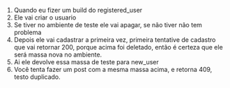 1. Quando eu fizer um build do registered_user
2. Ele vai criar o usuario
3. Se tiver no ambiente de teste ele vai apagar, se não tiver não tem problema
4. Depois ele vai cadastrar a primeira vez, primeira tentative de cadastro que vai retornar 200, porque acima foi deletado, então é certeza que ele será massa nova no ambiente.
5. Ai ele devolve essa massa de teste para new_user
6. Você tenta fazer um post com a mesma massa acima, e retorna 409, testo duplicado.